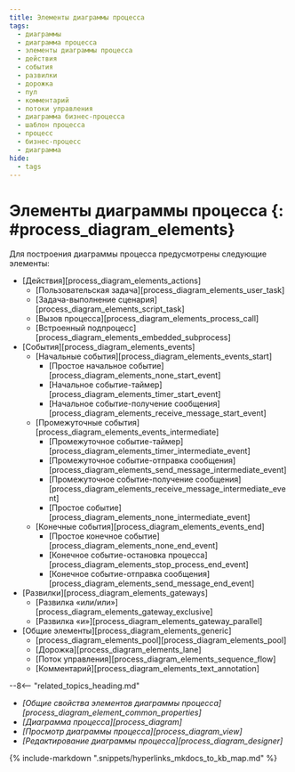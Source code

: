 ```yaml
---
title: Элементы диаграммы процесса
tags:
  - диаграммы
  - диаграмма процесса
  - элементы диаграммы процесса
  - действия
  - события
  - развилки
  - дорожка
  - пул
  - комментарий
  - потоки управления
  - диаграмма бизнес-процесса
  - шаблон процесса
  - процесс
  - бизнес-процесс
  - диаграмма
hide:
  - tags
---
```


# Элементы диаграммы процесса {: #process_diagram_elements}

Для построения диаграммы процесса предусмотрены следующие элементы:

* [Действия][process_diagram_elements_actions]
    * [Пользовательская задача][process_diagram_elements_user_task]
    * [Задача-выполнение сценария][process_diagram_elements_script_task]
    * [Вызов процесса][process_diagram_elements_process_call]
    * [Встроенный подпроцесс][process_diagram_elements_embedded_subprocess]
* [События][process_diagram_elements_events]
    * [Начальные события][process_diagram_elements_events_start]
        * [Простое начальное событие][process_diagram_elements_none_start_event]
        * [Начальное событие-таймер][process_diagram_elements_timer_start_event]
        * [Начальное событие-получение сообщения][process_diagram_elements_receive_message_start_event]
    * [Промежуточные события][process_diagram_elements_events_intermediate]
        * [Промежуточное событие-таймер][process_diagram_elements_timer_intermediate_event]
        * [Промежуточное событие-отправка сообщения][process_diagram_elements_send_message_intermediate_event]
        * [Промежуточное событие-получение сообщения][process_diagram_elements_receive_message_intermediate_event]
        * [Простое событие][process_diagram_elements_none_intermediate_event]
    * [Конечные события][process_diagram_elements_events_end]
        * [Простое конечное событие][process_diagram_elements_none_end_event]
        * [Конечное событие-остановка процесса][process_diagram_elements_stop_process_end_event]
        * [Конечное событие-отправка сообщения][process_diagram_elements_send_message_end_event]
* [Развилки][process_diagram_elements_gateways]
    * [Развилка «или/или»][process_diagram_elements_gateway_exclusive]
    * [Развилка «и»][process_diagram_elements_gateway_parallel]
* [Общие элементы][process_diagram_elements_generic]
    * [process_diagram_elements_pool][process_diagram_elements_pool]
    * [Дорожка][process_diagram_elements_lane]
    * [Поток управления][process_diagram_elements_sequence_flow]
    * [Комментарий][process_diagram_elements_text_annotation]

<div class="relatedTopics">

--8<-- "related_topics_heading.md"

- *[Общие свойства элементов диаграммы процесса][process_diagram_element_common_properties]*
- *[Диаграмма процесса][process_diagram]*
- *[Просмотр диаграммы процесса][process_diagram_view]*
- *[Редактирование диаграммы процесса][process_diagram_designer]*

</div>

{% include-markdown ".snippets/hyperlinks_mkdocs_to_kb_map.md" %}
